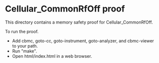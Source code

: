 # Cellular_CommonRfOff proof

This directory contains a memory safety proof for Cellular_CommonRfOff.

To run the proof.

- Add cbmc, goto-cc, goto-instrument, goto-analyzer, and cbmc-viewer to your
  path.
- Run "make".
- Open html/index.html in a web browser.
